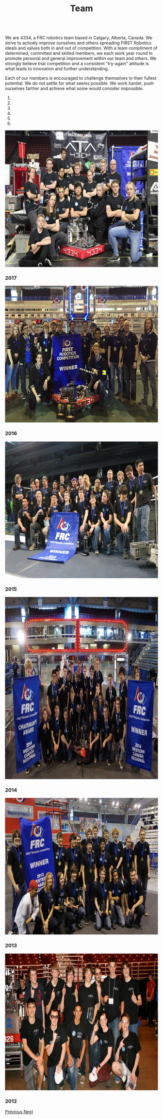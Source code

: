 ﻿---
layout: team
title: Team
---
<div class="container">
	<div class="row">
		<div class="col-sm-12">
			<p style="padding-top: 15px">We are 4334, a FRC robotics team based 
			in Calgary, Alberta, Canada. We strive to actively improve ourselves 
			and others spreading FIRST Robotics ideals and values both in and out 
			of competition. With a team compliment of determined, committed and 
			skilled members, we each work year round to promote personal and general 
			improvement within our team and others. We strongly believe that competition 
			and a consistent "try-again" attitude is what leads to innovation and 
			further understanding.</p>
			<p>Each of our members is encouraged to challenge themselves to their 
			fullest potential. We do not settle for what seems possible. We work 
			harder, push ourselves farther and achieve what some would consider 
			impossible.</p>
			<div id="myCarousel" class="carousel slide d-block mx-auto" data-ride="carousel" style="margin-bottom: 15px;">
				<!-- Indicators -->
				<ol class="carousel-indicators">
					<li class="active" data-slide-to="0" data-target="#myCarousel">
					</li>
					<li data-slide-to="1" data-target="#myCarousel"></li>
					<li data-slide-to="2" data-target="#myCarousel"></li>
					<li data-slide-to="3" data-target="#myCarousel"></li>
					<li data-slide-to="4" data-target="#myCarousel"></li>
					<li data-slide-to="5" data-target="#myCarousel"></li>
				</ol>
				<!-- Wrapper for slides -->
				<div class="carousel-inner">
					<div class="carousel-item active">
						<img class="d-block mx-auto" style="min-height:450px; max-height:600px" alt="2017" src="/resources/img/team2017.jpeg">
						<div class="carousel-caption">
							<h3>2017</h3>
						</div>
					</div>
					<div class="carousel-item">
						<img class="d-block mx-auto" style="min-height:450px; max-height:600px" alt="2016" src="/resources/img/team2016.jpg">
						<div class="carousel-caption">
							<h3>2016</h3>
						</div>
					</div>
					<div class="carousel-item">
						<img class="d-block mx-auto" style="min-height:450px; max-height:600px" alt="2015" src="/resources/img/team2015.JPG">
						<div class="carousel-caption">
							<h3>2015</h3>
						</div>
					</div>
					<div class="carousel-item">
						<img class="d-block mx-auto" style="min-height:600px; max-height:450px" alt="2014" src="/resources/img/team2014.png">
						<div class="carousel-caption">
							<h3>2014</h3>
						</div>
					</div>
					<div class="carousel-item">
						<img class="d-block mx-auto" style="min-height:450px; max-height:600px" alt="2013" src="/resources/img/team2013.jpg">
						<div class="carousel-caption">
							<h3>2013</h3>
						</div>
					</div>
					<div class="carousel-item">
						<img class="d-block mx-auto" style="min-height:450px; max-height:600px" alt="2012" src="/resources/img/team2012.jpg">
						<div class="carousel-caption">
							<h3>2012</h3>
						</div>
					</div>
				</div>
				<!-- Left and right controls -->
				<a class="carousel-control-left" data-slide="prev" href="#myCarousel">
				<span class="glyphicon glyphicon-chevron-left"></span>
				<span class="sr-only">Previous</span> </a>
				<a class="carousel-control-right" data-slide="next" href="#myCarousel">
				<span class="glyphicon glyphicon-chevron-right"></span>
				<span class="sr-only">Next</span> </a></div>
		</div>
	</div>
</div>
